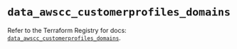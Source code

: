 # `data_awscc_customerprofiles_domains`

Refer to the Terraform Registry for docs: [`data_awscc_customerprofiles_domains`](https://registry.terraform.io/providers/hashicorp/awscc/0.70.0/docs/data-sources/customerprofiles_domains).
